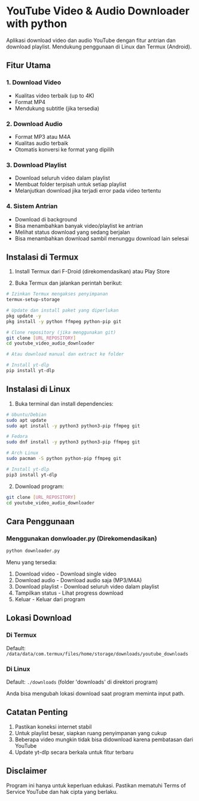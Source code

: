 # YouTube Video & Audio Downloader with python

Aplikasi download video dan audio YouTube dengan fitur antrian dan download playlist. Mendukung penggunaan di Linux dan Termux (Android).

## Fitur Utama

### 1. Download Video
- Kualitas video terbaik (up to 4K)
- Format MP4
- Mendukung subtitle (jika tersedia)

### 2. Download Audio
- Format MP3 atau M4A
- Kualitas audio terbaik
- Otomatis konversi ke format yang dipilih

### 3. Download Playlist
- Download seluruh video dalam playlist
- Membuat folder terpisah untuk setiap playlist
- Melanjutkan download jika terjadi error pada video tertentu

### 4. Sistem Antrian 
- Download di background
- Bisa menambahkan banyak video/playlist ke antrian
- Melihat status download yang sedang berjalan
- Bisa menambahkan download sambil menunggu download lain selesai

## Instalasi di Termux

1. Install Termux dari F-Droid (direkomendasikan) atau Play Store

2. Buka Termux dan jalankan perintah berikut:
```bash
# Izinkan Termux mengakses penyimpanan
termux-setup-storage

# Update dan install paket yang diperlukan
pkg update -y
pkg install -y python ffmpeg python-pip git

# Clone repository (jika menggunakan git)
git clone [URL_REPOSITORY]
cd youtube_video_audio_downloader

# Atau download manual dan extract ke folder

# Install yt-dlp
pip install yt-dlp
```

## Instalasi di Linux

1. Buka terminal dan install dependencies:
```bash
# Ubuntu/Debian
sudo apt update
sudo apt install -y python3 python3-pip ffmpeg git

# Fedora
sudo dnf install -y python3 python3-pip ffmpeg git

# Arch Linux
sudo pacman -S python python-pip ffmpeg git

# Install yt-dlp
pip3 install yt-dlp
```

2. Download program:
```bash
git clone [URL_REPOSITORY]
cd youtube_video_audio_downloader
```

## Cara Penggunaan

### Menggunakan donwloader.py (Direkomendasikan)
```bash
python downloader.py
```

Menu yang tersedia:
1. Download video - Download single video
2. Download audio - Download audio saja (MP3/M4A)
3. Download playlist - Download seluruh video dalam playlist
4. Tampilkan status - Lihat progress download
5. Keluar - Keluar dari program


## Lokasi Download

### Di Termux
Default: `/data/data/com.termux/files/home/storage/downloads/youtube_downloads`

### Di Linux
Default: `./downloads` (folder 'downloads' di direktori program)

Anda bisa mengubah lokasi download saat program meminta input path.



## Catatan Penting

1. Pastikan koneksi internet stabil
2. Untuk playlist besar, siapkan ruang penyimpanan yang cukup
3. Beberapa video mungkin tidak bisa didownload karena pembatasan dari YouTube
4. Update yt-dlp secara berkala untuk fitur terbaru


## Disclaimer

Program ini hanya untuk keperluan edukasi. Pastikan mematuhi Terms of Service YouTube dan hak cipta yang berlaku.
